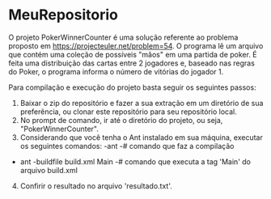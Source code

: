 # MeuRepositorio
O projeto PokerWinnerCounter é uma solução referente ao problema proposto em https://projecteuler.net/problem=54.
O programa lê um arquivo que contém uma coleção de possíveis "mãos" em uma partida de poker. É feita uma distribuição das cartas entre 2 jogadores e, baseado nas regras do Poker, o programa informa o número de vitórias do jogador 1.

Para compilação e execução do projeto basta seguir os seguintes passos:
1. Baixar o zip do repositório e fazer a sua extração em um diretório de sua preferência, ou clonar este repositório para seu repositório local.
2. No prompt de comando, ir até o diretório do projeto, ou seja, "PokerWinnerCounter".
3. Considerando que você tenha o Ant instalado em sua máquina, executar os seguintes comandos:
  -ant
  -# comando que faz a compilação
  - ant -buildfile build.xml Main
  -# comando que executa a tag 'Main' do arquivo build.xml
4. Confirir o resultado no arquivo 'resultado.txt'.
